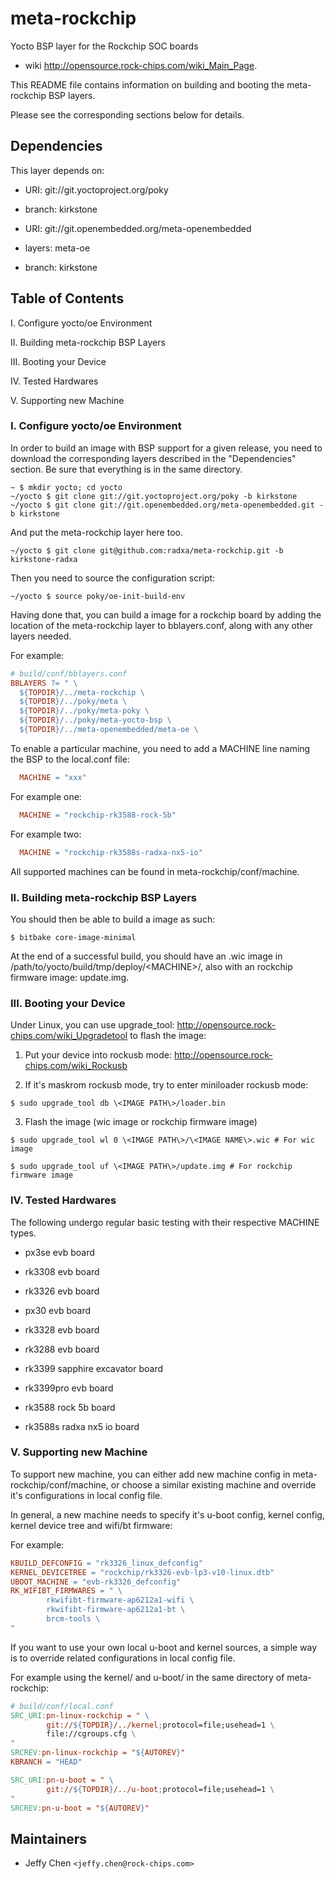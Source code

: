 # meta-rockchip

Yocto BSP layer for the Rockchip SOC boards
  - wiki <http://opensource.rock-chips.com/wiki_Main_Page>.

This README file contains information on building and booting the meta-rockchip BSP layers.

Please see the corresponding sections below for details.

## Dependencies

This layer depends on:

* URI: git://git.yoctoproject.org/poky
* branch: kirkstone

* URI: git://git.openembedded.org/meta-openembedded
* layers: meta-oe
* branch: kirkstone

## Table of Contents

I. Configure yocto/oe Environment

II. Building meta-rockchip BSP Layers

III. Booting your Device

IV. Tested Hardwares

V. Supporting new Machine

### I. Configure yocto/oe Environment

In order to build an image with BSP support for a given release, you need to download the corresponding layers described in the "Dependencies" section. Be sure that everything is in the same directory.

```shell
~ $ mkdir yocto; cd yocto
~/yocto $ git clone git://git.yoctoproject.org/poky -b kirkstone
~/yocto $ git clone git://git.openembedded.org/meta-openembedded.git -b kirkstone
```

And put the meta-rockchip layer here too.

```shell
~/yocto $ git clone git@github.com:radxa/meta-rockchip.git -b kirkstone-radxa
```

Then you need to source the configuration script:

```shell
~/yocto $ source poky/oe-init-build-env
```

Having done that, you can build a image for a rockchip board by adding the location of the meta-rockchip layer to bblayers.conf, along with any other layers needed.

For example:

```makefile
# build/conf/bblayers.conf
BBLAYERS ?= " \
  ${TOPDIR}/../meta-rockchip \
  ${TOPDIR}/../poky/meta \
  ${TOPDIR}/../poky/meta-poky \
  ${TOPDIR}/../poky/meta-yocto-bsp \
  ${TOPDIR}/../meta-openembedded/meta-oe \
```

To enable a particular machine, you need to add a MACHINE line naming the BSP to the local.conf file:

```makefile
  MACHINE = "xxx"
```

For example one:

```makefile
  MACHINE = "rockchip-rk3588-rock-5b"
```

For example two:

```makefile
  MACHINE = "rockchip-rk3588s-radxa-nx5-io"
```

All supported machines can be found in meta-rockchip/conf/machine.

### II. Building meta-rockchip BSP Layers

You should then be able to build a image as such:

```shell
$ bitbake core-image-minimal
```

At the end of a successful build, you should have an .wic image in /path/to/yocto/build/tmp/deploy/\<MACHINE\>/, also with an rockchip firmware image: update.img.

### III. Booting your Device

Under Linux, you can use upgrade_tool: <http://opensource.rock-chips.com/wiki_Upgradetool> to flash the image:

1. Put your device into rockusb mode: <http://opensource.rock-chips.com/wiki_Rockusb>

2. If it's maskrom rockusb mode, try to enter miniloader rockusb mode:

```shell
$ sudo upgrade_tool db \<IMAGE PATH\>/loader.bin
```

3. Flash the image (wic image or rockchip firmware image)

```shell
$ sudo upgrade_tool wl 0 \<IMAGE PATH\>/\<IMAGE NAME\>.wic # For wic image
```

```shell
$ sudo upgrade_tool uf \<IMAGE PATH\>/update.img # For rockchip firmware image
```

### IV. Tested Hardwares

The following undergo regular basic testing with their respective MACHINE types.

* px3se evb board

* rk3308 evb board

* rk3326 evb board

* px30 evb board

* rk3328 evb board

* rk3288 evb board

* rk3399 sapphire excavator board

* rk3399pro evb board

* rk3588 rock 5b board

* rk3588s radxa nx5 io board

### V. Supporting new Machine

To support new machine, you can either add new machine config in meta-rockchip/conf/machine, or choose a similar existing machine and override it's configurations in local config file.

In general, a new machine needs to specify it's u-boot config, kernel config, kernel device tree and wifi/bt firmware:

For example:

```makefile
KBUILD_DEFCONFIG = "rk3326_linux_defconfig"
KERNEL_DEVICETREE = "rockchip/rk3326-evb-lp3-v10-linux.dtb"
UBOOT_MACHINE = "evb-rk3326_defconfig"
RK_WIFIBT_FIRMWARES = " \
        rkwifibt-firmware-ap6212a1-wifi \
        rkwifibt-firmware-ap6212a1-bt \
        brcm-tools \
"
```

If you want to use your own local u-boot and kernel sources, a simple way is to override related configurations in local config file.

For example using the kernel/ and u-boot/ in the same directory of meta-rockchip:

```makefile
# build/conf/local.conf
SRC_URI:pn-linux-rockchip = " \
        git://${TOPDIR}/../kernel;protocol=file;usehead=1 \
        file://cgroups.cfg \
"
SRCREV:pn-linux-rockchip = "${AUTOREV}"
KBRANCH = "HEAD"

SRC_URI:pn-u-boot = " \
        git://${TOPDIR}/../u-boot;protocol=file;usehead=1 \
"
SRCREV:pn-u-boot = "${AUTOREV}"
```

## Maintainers

* Jeffy Chen `<jeffy.chen@rock-chips.com>`
